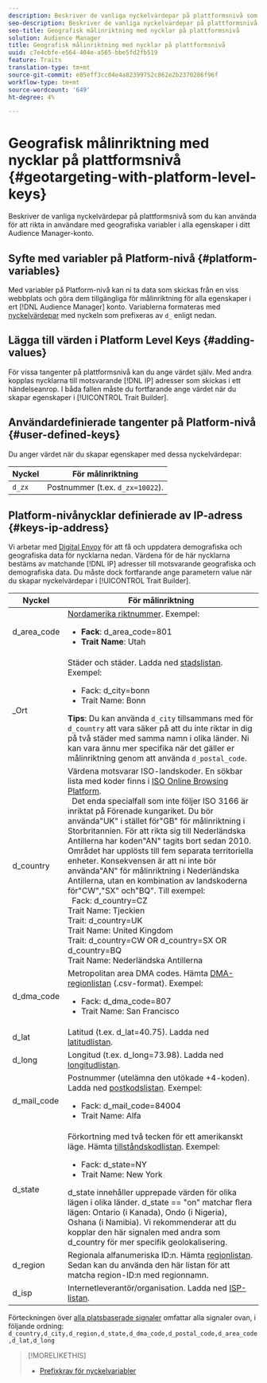 ```yaml
---
description: Beskriver de vanliga nyckelvärdepar på plattformsnivå som du kan använda för att rikta in användare med geografiska variabler i alla egenskaper i ditt Audience Manager-konto.
seo-description: Beskriver de vanliga nyckelvärdepar på plattformsnivå som du kan använda för att rikta in användare med geografiska variabler i alla egenskaper i ditt Audience Manager-konto.
seo-title: Geografisk målinriktning med nycklar på plattformsnivå
solution: Audience Manager
title: Geografisk målinriktning med nycklar på plattformsnivå
uuid: c7e4cbfe-e564-404e-a565-bbe5fd2fb519
feature: Traits
translation-type: tm+mt
source-git-commit: e05eff3cc04e4a82399752c862e2b2370286f96f
workflow-type: tm+mt
source-wordcount: '649'
ht-degree: 4%

---
```



# Geografisk målinriktning med nycklar på plattformsnivå {#geotargeting-with-platform-level-keys}

Beskriver de vanliga nyckelvärdepar på plattformsnivå som du kan använda för att rikta in användare med geografiska variabler i alla egenskaper i ditt Audience Manager-konto.

<!-- c_tb_platform_vars.xml -->

## Syfte med variabler på Platform-nivå {#platform-variables}

Med variabler på Platform-nivå kan ni ta data som skickas från en viss webbplats och göra dem tillgängliga för målinriktning för alla egenskaper i ert [!DNL Audience Manager] konto. Variablerna formateras med [nyckelvärdepar](../../reference/key-value-pairs-explained.md) med nyckeln som prefixeras av `d_` enligt nedan.

## Lägga till värden i Platform Level Keys {#adding-values}

För vissa tangenter på plattformsnivå kan du ange värdet själv. Med andra kopplas nycklarna till motsvarande [!DNL IP] adresser som skickas i ett händelseanrop. I båda fallen måste du fortfarande ange värdet när du skapar egenskaper i [!UICONTROL Trait Builder].

## Användardefinierade tangenter på Platform-nivå {#user-defined-keys}

Du anger värdet när du skapar egenskaper med dessa nyckelvärdepar:

| Nyckel | För målinriktning |
|---|---|
| `d_zx` | Postnummer (t.ex. `d_zx=10022`). |

## Platform-nivånycklar definierade av IP-adress {#keys-ip-address}

Vi arbetar med [Digital Envoy](https://www.digitalenvoy.com/) för att få och uppdatera demografiska och geografiska data för nycklarna nedan. Värdena för de här nycklarna bestäms av matchande [!DNL IP] adresser till motsvarande geografiska och demografiska data. Du måste dock fortfarande ange parametern value när du skapar nyckelvärdepar i [!UICONTROL Trait Builder].

| Nyckel | För målinriktning |
|--- |--- |
| d_area_code | [Nordamerika riktnummer](https://en.wikipedia.org/wiki/List_of_North_American_Numbering_Plan_area_codes).  Exempel: <ul><li>**Fack**:  d_area_code=801</li><li>**Trait Name**: Utah</li></ul> |
| _Ort | Städer och städer. Ladda ned [stadslistan](assets/d_city.txt).  Exempel: <ul><li>Fack:  d_city=bonn</li><li>Trait Name: Bonn</li></ul> **Tips**: Du kan använda `d_city` tillsammans med för `d_country` att vara säker på att du inte riktar in dig på två städer med samma namn i olika länder. Ni kan vara ännu mer specifika när det gäller er målinriktning genom att använda `d_postal_code`. |
| d_country | Värdena motsvarar ISO-landskoder. En sökbar lista med koder finns i [ISO Online Browsing Platform](https://www.iso.org/obp/ui/#home). <br>  Det enda specialfall som inte följer ISO 3166 är inriktat på Förenade kungariket. Du bör använda&quot;UK&quot; i stället för&quot;GB&quot; för målinriktning i Storbritannien.  För att rikta sig till Nederländska Antillerna har koden&quot;AN&quot; tagits bort sedan 2010. Området har upplösts till fem separata territoriella enheter. Konsekvensen är att ni inte bör använda&quot;AN&quot; för målinriktning i Nederländska Antillerna, utan en kombination av landskoderna för&quot;CW&quot;,&quot;SX&quot; och&quot;BQ&quot;.  Till exempel:  <br>  Fack:  d_country=CZ <br>Trait Name: Tjeckien <br>Trait:  d_country=UK <br>Trait Name: United Kingdom <br>Trait:  d_country=CW OR d_country=SX OR d_country=BQ <br>Trait Name: Nederländska Antillerna |
| d_dma_code | Metropolitan area DMA codes. Hämta [DMA-regionlistan](assets/DMAregions.csv) (.csv-format).  Exempel: <ul><li>Fack:  d_dma_code=807</li><li>Trait Name: San Francisco</li></ul> |
| d_lat | Latitud (t.ex. d_lat=40.75). Ladda ned [latitudlistan](assets/d_lat.txt). |
| d_long | Longitud (t.ex. d_long=73.98). Ladda ned [longitudlistan](assets/d_long.txt). |
| d_mail_code | Postnummer (utelämna den utökade +4-koden). Ladda ned [postkodslistan](assets/d_postal_code.txt).  Exempel: <ul><li>Fack:  d_mail_code=84004 </li><li>Trait Name: Alfa</li></ul> |
| d_state | Förkortning med två tecken för ett amerikanskt läge. Hämta [tillståndskodlistan](assets/d_state.txt).  Exempel: <ul><li>Fack:  d_state=NY </li><li>Trait Name: New York</li></ul>d_state innehåller upprepade värden för olika lägen i olika länder. d_state == &quot;on&quot; matchar flera lägen: Ontario (i Kanada), Ondo (i Nigeria), Oshana (i Namibia). Vi rekommenderar att du kopplar den här signalen med andra som d_country för mer specifik geolokalisering. |
| d_region | Regionala alfanumeriska ID:n. Hämta [regionlistan](assets/Country_RegionCodes_City.csv).  Sedan kan du använda den här listan för att matcha region-ID:n med regionnamn. |
| d_isp | Internetleverantör/organisation. Ladda ned [ISP-listan](assets/d_isp.txt). |

Förteckningen över [alla platsbaserade signaler](assets/all.txt) omfattar alla signaler ovan, i följande ordning: `d_country,d_city,d_region,d_state,d_dma_code,d_postal_code,d_area_code,d_lat,d_long`

>[!MORELIKETHIS]
>
>* [Prefixkrav för nyckelvariabler](../../features/traits/trait-variable-prefixes.md)

